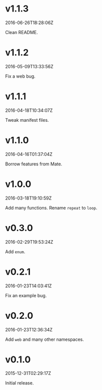 v1.1.3
======

2016-06-26T18:28:06Z

Clean README.

v1.1.2
======

2016-05-09T13:33:56Z

Fix a web bug.

v1.1.1
======

2016-04-18T10:34:07Z

Tweak manifest files.

v1.1.0
======

2016-04-16T01:37:04Z

Borrow features from Mate.

v1.0.0
======

2016-03-18T19:10:59Z

Add many functions. Rename `repeat` to `loop`.

v0.3.0
======

2016-02-29T19:53:24Z

Add `enum`.

v0.2.1
======

2016-01-23T14:03:41Z

Fix an example bug.

v0.2.0
======

2016-01-23T12:36:34Z

Add `web` and many other namespaces.

v0.1.0
======

2015-12-31T02:29:17Z

Initial release.
